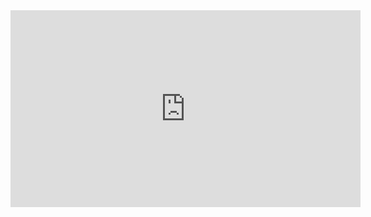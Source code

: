<iframe width="560" height="315" src="https://www.youtube.com/embed/Z8WIALfgaA4?si=tw196zpTBYGH3Y_D" title="YouTube video player" frameborder="0" allow="accelerometer; autoplay; clipboard-write; encrypted-media; gyroscope; picture-in-picture; web-share" allowfullscreen></iframe>
